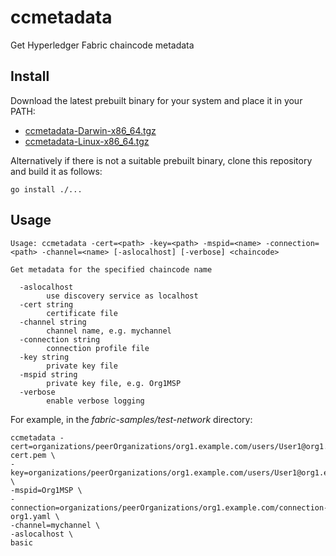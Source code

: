# ccmetadata

Get Hyperledger Fabric chaincode metadata

## Install

Download the latest prebuilt binary for your system and place it in your PATH:

- [ccmetadata-Darwin-x86_64.tgz](https://github.com/hyperledgendary/ccmetadata/releases/latest/download/ccmetadata-Darwin-x86_64.tgz)
- [ccmetadata-Linux-x86_64.tgz](https://github.com/hyperledgendary/ccmetadata/releases/latest/download/ccmetadata-Linux-x86_64.tgz)

Alternatively if there is not a suitable prebuilt binary, clone this repository and build it as follows:

```
go install ./...
```

## Usage

```
Usage: ccmetadata -cert=<path> -key=<path> -mspid=<name> -connection=<path> -channel=<name> [-aslocalhost] [-verbose] <chaincode>

Get metadata for the specified chaincode name

  -aslocalhost
        use discovery service as localhost
  -cert string
        certificate file
  -channel string
        channel name, e.g. mychannel
  -connection string
        connection profile file
  -key string
        private key file
  -mspid string
        private key file, e.g. Org1MSP
  -verbose
        enable verbose logging
```

For example, in the _fabric-samples/test-network_ directory:

```
ccmetadata -cert=organizations/peerOrganizations/org1.example.com/users/User1@org1.example.com/msp/signcerts/User1@org1.example.com-cert.pem \
-key=organizations/peerOrganizations/org1.example.com/users/User1@org1.example.com/msp/keystore/priv_sk \
-mspid=Org1MSP \
-connection=organizations/peerOrganizations/org1.example.com/connection-org1.yaml \
-channel=mychannel \
-aslocalhost \
basic
```
